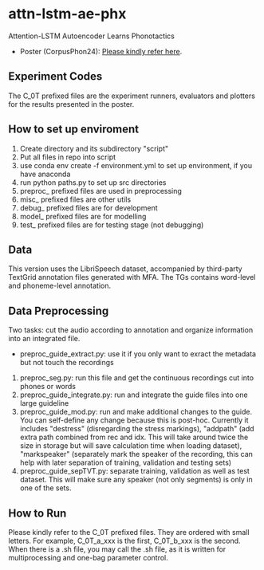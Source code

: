 # attn-lstm-ae-phx
Attention-LSTM Autoencoder Learns Phonotactics
- Poster (CorpusPhon24): [Please kindly refer here](https://www.dropbox.com/scl/fi/5fwd02zjm4j5ibe9qqd95/CorpusPhon_Poster_A0_V3.pdf?rlkey=u5xpb3bd9srlivtvcyn3os4uq&st=45z2gyya&dl=0).  

## Experiment Codes
The C_0T prefixed files are the experiment runners, evaluators and plotters for the results presented in the poster. 

## How to set up enviroment
1. Create directory and its subdirectory "script"
2. Put all files in repo into script
3. use conda env create -f environment.yml to set up environment, if you have anaconda
4. run python paths.py to set up src directories
5. preproc_ prefixed files are used in preprocessing
6. misc_ prefixed files are other utils
7. debug_ prefixed files are for development
8. model_ prefixed files are for modelling
9. test_ prefixed files are for testing stage (not debugging)

## Data
This version uses the LibriSpeech dataset, accompanied by third-party TextGrid annotation files generated with MFA. The TGs contains word-level and phoneme-level annotation. 

## Data Preprocessing
Two tasks: cut the audio according to annotation and organize information into an integrated file. 
- preproc_guide_extract.py: use it if you only want to exract the metadata but not touch the recordings

1. preproc_seg.py: run this file and get the continuous recordings cut into phones or words  
2. preproc_guide_integrate.py: run and integrate the guide files into one large guideline  
3. preproc_guide_mod.py: run and make additional changes to the guide. You can self-define any change because this is post-hoc. Currently it includes "destress" (disregarding the stress markings), "addpath" (add extra path combined from rec and idx. This will take around twice the size in storage but will save calculation time when loading dataset), "markspeaker" (separately mark the speaker of the recording, this can help with later separation of training, validation and testing sets)  
4. preproc_guide_sepTVT.py: separate training, validation as well as test dataset. This will make sure any speaker (not only segments) is only in one of the sets.

## How to Run
Please kindly refer to the C_0T prefixed files. They are ordered with small letters. For example, C_0T_a_xxx is the first, C_0T_b_xxx is the second.   
When there is a .sh file, you may call the .sh file, as it is written for multiprocessing and one-bag parameter control. 

